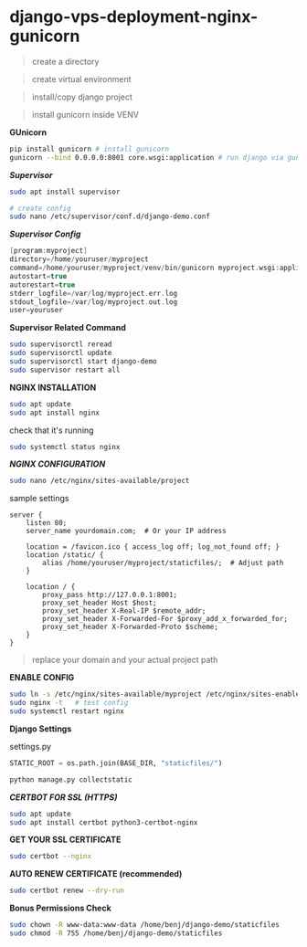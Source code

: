 # django-vps-deployment-nginx-gunicorn

> create a directory

>create virtual environment

> install/copy django project

>install gunicorn inside VENV

**GUnicorn**
```bash
pip install gunicorn # install gunicorn
gunicorn --bind 0.0.0.0:8001 core.wsgi:application # run django via gunicorn
```

***Supervisor***
```bash
sudo apt install supervisor

# create config
sudo nano /etc/supervisor/conf.d/django-demo.conf
``` 


***Supervisor Config***
```c
[program:myproject]
directory=/home/youruser/myproject
command=/home/youruser/myproject/venv/bin/gunicorn myproject.wsgi:application --bind 127.0.0.1:8001
autostart=true
autorestart=true
stderr_logfile=/var/log/myproject.err.log
stdout_logfile=/var/log/myproject.out.log
user=youruser
```


**Supervisor Related Command**
```bash
sudo supervisorctl reread
sudo supervisorctl update
sudo supervisorctl start django-demo
sudo supervisor restart all
```



**NGINX INSTALLATION**
```bash
sudo apt update
sudo apt install nginx
```

check that it's running

```bash
sudo systemctl status nginx
```



***NGINX CONFIGURATION***
```bash
sudo nano /etc/nginx/sites-available/project
```

sample settings

```nginx
server {
    listen 80;
    server_name yourdomain.com;  # Or your IP address

    location = /favicon.ico { access_log off; log_not_found off; }
    location /static/ {
        alias /home/youruser/myproject/staticfiles/;  # Adjust path
    }

    location / {
        proxy_pass http://127.0.0.1:8001;
        proxy_set_header Host $host;
        proxy_set_header X-Real-IP $remote_addr;
        proxy_set_header X-Forwarded-For $proxy_add_x_forwarded_for;
        proxy_set_header X-Forwarded-Proto $scheme;
    }
}

```

> replace your domain and your actual project path


**ENABLE CONFIG**
```bash
sudo ln -s /etc/nginx/sites-available/myproject /etc/nginx/sites-enabled/
sudo nginx -t   # test config
sudo systemctl restart nginx
```



**Django Settings**

settings.py
```python
STATIC_ROOT = os.path.join(BASE_DIR, "staticfiles/")
```

```bash
python manage.py collectstatic
```



***CERTBOT FOR SSL (HTTPS)***

```bash
sudo apt update
sudo apt install certbot python3-certbot-nginx
```


**GET YOUR SSL CERTIFICATE**

```bash
sudo certbot --nginx
```


**AUTO RENEW CERTIFICATE (recommended)**

```bash
sudo certbot renew --dry-run
```


**Bonus Permissions Check**
```bash
sudo chown -R www-data:www-data /home/benj/django-demo/staticfiles
sudo chmod -R 755 /home/benj/django-demo/staticfiles
```

